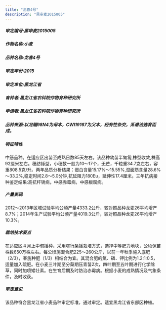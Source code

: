 ```yaml
---
title: "龙春4号"
description: "黑审麦2015005"
---
```

##### 审定编号:黑审麦2015005

##### 作物名称:小麦

##### 品种名称:龙春4号

##### 审定年份:2015

##### 审定单位:黑龙江省

##### 育种者:黑龙江省农科院作物育种研究所

##### 申请者:黑龙江省农科院作物育种研究所

##### 品种来源:以龙辐98N4为母本，CWI19167为父本，经有性杂交，系谱法选育而成。

##### 特征特性
中筋品种。在适应区出苗至成熟日数85天左右。该品种幼苗半匍匐,株型收敛,株高92厘米左右。穗纺锤型，小穗数一般为10～17个，无芒，千粒重34.7克左右，容重808.5克/升。两年品质分析结果：蛋白含量15.17%～15.55%,湿面筋含量28.6%～33.2%,稳定时间2.8～5.0分钟,抗延阻力180Eu，延伸性17.4厘米。三年抗病接种鉴定结果:高抗秆锈病，中感赤霉病，中感根腐病。

##### 产量表现
2012～2013年区域试验平均公顷产量4333.2公斤，较对照品种龙麦26平均增产8.7%；2014年生产试验平均公顷产量4019.3公斤，较对照品种龙麦26平均增产10.3%。

##### 栽培技术要点
在适应区４月上中旬播种，采用窄行条播栽培方式，选择中等肥力地块，公顷保苗株数650万株左右。每公顷施混合肥225～260公斤，以前一年秋季施入底肥（2/3），春施种肥（1/3）相结合为宜。其混合肥的氮、磷、钾比例为1.2:1:0.5，适量加入硫肥。在小麦三叶期至分蘖期压青苗2次，四叶期至五叶期进行化学除草，同时加喷矮壮素。在生育后期及时防治赤霉病。根据小麦的成熟情况及气象条件，及时收获。

##### 审定意见
该品种符合黑龙江省小麦品种审定标准，通过审定。适宜黑龙江省东部区种植。
